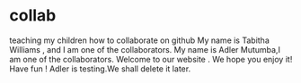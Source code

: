# collab
teaching my children how to collaborate on github
My name is Tabitha Williams , and I am one of the collaborators.
My name is Adler Mutumba,I am one of the collaborators.
Welcome to our website . We hope you enjoy it! Have fun !
Adler is testing.We shall delete it later.